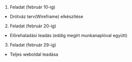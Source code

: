 1. Feladat (február 10-ig)
 - Drótváz terv(Wireframe) elkészítése

2. Feladat (február 20-ig)
 - Előrehaladási leadás (eddig megírt munkanaplóval együtt)
  
3. Feladat (február 29-ig)
 - Teljes weboldal leadása
